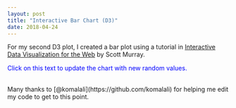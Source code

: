 ```yaml
---
layout: post
title: "Interactive Bar Chart (D3)"
date: 2018-04-24
---
```

<script src="//code.jquery.com/jquery.js"></script>
<style>
/* no styles yet */ 

</style>
For my second D3 plot, I created a bar plot using a tutorial in <u>Interactive Data Visualization for the Web</u> by Scott Murray.  

<p class="button" style="color:blue;">Click on this text to update the chart with new random values.</p>

<div id='d3div'></div>

<script src="//d3js.org/d3.v3.min.js"></script>
<script>

					// Dynamic, random data set 

					var dataset = [];
					var maxValue = 100; 
					var numValues = 25; 
					for (var i = 0; i < numValues; i ++) { 
						var newNumber = Math.floor(Math.random() * maxValue) + 1;
						dataset.push(newNumber);
					}

					var w = $("#d3div").width();
                    if (w < 400) { 
                        w = 400;
                    }
					var h = 400;
					var barPadding = 1; 

					var svg = d3.select("#d3div")
								.append("svg")
								.attr("width", w)
								.attr("height", h);

					// ordinal scale handles left/right prositioning of bars and labels along the x-axis (ordinal as opposed to linear)
					// while we don't have true ordinal data, we do want our
					// bars to be drawn from left to right in the same order
					// in which the values occur, and we want them to be evenly
					// spaced 
					var xScale = d3.scale.ordinal() 
									.domain(d3.range(dataset.length)) // an array of sequential numbers
									//ordinal vaues are typcially non-numeric
									.rangeRoundBands([0,w], 0.05)
									// .paddingInner(0.05); // discrete ranges
									// this says, calculate even bands starting at 0 and ending at w,
									// then set this scale's range to those bands.
					var yScale = d3.scale.linear()
									.domain([0, d3.max(dataset)])
									.range([h, 0]);

					// bar chart 
					svg.selectAll("rect")
						.data(dataset)
						.enter()
						.append("rect")
						.attr("x", function(d, i) { 
							return xScale(i); //Creates an even spacing regardless of num values
						})
						.attr("y", function(d) { 
								return yScale(d); 
							})
						.attr("width", xScale.rangeBand())
						.attr("height", function(d) { 
								return h - yScale(d);
							})
						.attr("fill", function(d) { 
							return "rgb(0, 0, " + (d * 3) + ")";
						});

					// bar labels 
					svg.selectAll("text")
						.data(dataset)
						.enter()
						.append("text")
						.text(function(d) { 
							return d;
						})
					    .attr("x", function(d, i) {
					   	 	return xScale(i) + xScale.rangeBand() / 2;
					    })
					    .attr("y", function(d) {
					   		return yScale(d) + 14;
					    })
						.attr("font-family", "sans-serif")
						.attr("font-size", "11px")
						.attr("fill", "white")
						.attr("text-anchor", "middle");
					

					// refresh data on click 
					d3.select('.button')
						.on("click", function() { 
							// Do something on click
							//New values for dataset
							var dataset = [];
							for (var i = 0; i < numValues; i ++) { 
								var newNumber = Math.floor(Math.random() * maxValue) + 1;
								dataset.push(newNumber);
							};
							
							// Update scale domain
							yScale.domain([0, d3.max(dataset)]);


							// update y values 
							svg.selectAll("rect")
								.data(dataset)
								.transition() // animation!
                                .delay(function(d, i) { 
                                    return i / dataset.length * 1000;
                                })
                                .duration(500)
                                // .ease("elastic")
								.attr("y", function(d) { 
										return yScale(d); // height minuts data value; keeps bars from being upside-down
									})
								.attr("height", function(d) {         
										return h - yScale(d);
									})
								.attr("fill", function(d) { 
									return "rgb(0, 0, " + (d * 3) + ")";
								});

							// update text content and x/y values of labels 
							svg.selectAll("text")
								.data(dataset)
								.transition()
                                .delay(600)
                                .duration(1000)
                                .text(function(d) { 
									return d;
								})
							    .attr("x", function(d, i) {
							   	 	return xScale(i) + xScale.rangeBand() / 2;
							    })
							    .attr("y", function(d) {
							   		return yScale(d) + 14;
							    });

							});
</script>
<br>
Many thanks to [@komalali](https://github.com/komalali) for helping me edit my code to get to this point.  
